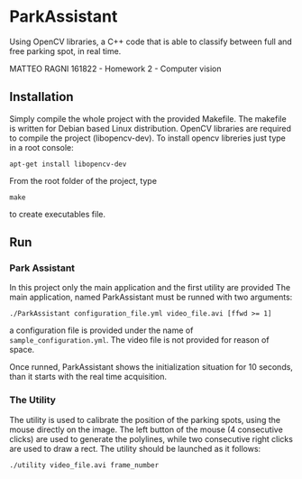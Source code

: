 ParkAssistant
=============

Using OpenCV libraries, a C++ code that is able to classify between full and free parking spot, in real time.

MATTEO RAGNI 161822 - Homework 2 - Computer vision

## Installation ##


Simply compile the whole project with the provided Makefile.
The makefile is written for Debian based Linux distribution.
OpenCV libraries are required to compile the project (libopencv-dev).
To install opencv libreries just type in a root console:

``apt-get install libopencv-dev``

From the root folder of the project, type

``make``

to create executables file. 


## Run ##

### Park Assistant ###
In this project only the main application and the first utility are provided
The main application, named ParkAssistant must be runned with two arguments:

``./ParkAssistant configuration_file.yml video_file.avi [ffwd >= 1]``

a configuration file is provided under the name of ``sample_configuration.yml``. The
video file is not provided for reason of space.

Once runned, ParkAssistant shows the initialization situation for 10 seconds, than
it starts with the real time acquisition.

### The Utility ###
The utility is used to calibrate the position of the parking spots, using the mouse 
directly on the image. The left button of the mouse (4 consecutive clicks) are used
to generate the polylines, while two consecutive right clicks are used to draw 
a rect. The utility should be launched as it follows:

``./utility video_file.avi frame_number``

